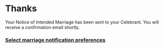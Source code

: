 <h1>Thanks</h1>

<p>Your Notice of Intended Marriage has been sent to your Celebrant. You will receive a confirmation email shortly.<p>
        
<h3>
<a href="https://clairehanna.github.io/NOIM-Prototype/marriagenotification/" class="nsw-button nsw-button--primary">Select marriage notification preferences</a>        
       </h3>  
